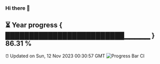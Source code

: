### Hi there 👋
⏳ Year progress { █████████████████████████▁▁▁▁▁ } 86.31 %
---
⏰ Updated on Sun, 12 Nov 2023 00:30:57 GMT
![Progress Bar CI](https://github.com/Moyi321/Moyi321/workflows/Progress%20Bar%20CI/badge.svg)
